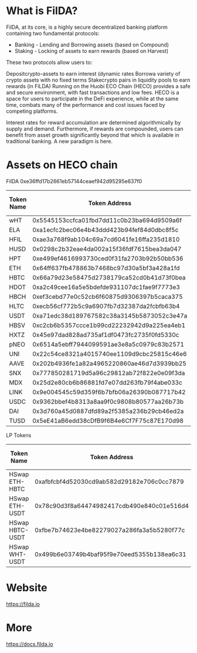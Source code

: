 What is FilDA?
========
FilDA, at its core, is a highly secure decentralized banking platform containing two fundamental protocols:

- Banking - Lending and Borrowing assets (based on Compound)
- Staking - Locking of assets to earn rewards (based on Harvest)

These two protocols allow users to:

Depositcrypto-assets to earn interest (dynamic rates
Borrowa variety of crypto assets with no fixed terms
Stakecrypto pairs in liquidity pools to earn rewards (in FiLDA)
Running on the Huobi ECO Chain (HECO) provides a safe and secure environment, with fast transactions and low fees. HECO is a space for users to participate in the DeFi experience, while at the same time, combats many of the performance and cost issues faced by competing platforms.

Interest rates for reward accumulation are determined algorithmically by supply and demand. Furthermore, if rewards are compounded, users can benefit from asset growth significantly beyond that which is available in traditional banking. A new paradigm is here.

Assets on HECO chain
========
FilDA
0xe36ffd17b2661eb57144ceaef942d95295e637f0

| Token Name | Token Address | FilDA Token Name | fToken Address |
| ---------- | ------------- | -------------- | -------------- |
| wHT | 0x5545153ccfca01fbd7dd11c0b23ba694d9509a6f | fHT | 0x824151251B38056d54A15E56B73c54ba44811aF8 |
| ELA | 0xa1ecfc2bec06e4b43ddd423b94fef84d0dbc8f5c | fELA | 0x0AD0bee939E00C54f57f21FBec0fBa3cDA7DEF58 |
| HFIL | 0xae3a768f9ab104c69a7cd6041fe16ffa235d1810 | fHFIL | 0x043aFB65e93500CE5BCbf5Bbb41FC1fDcE2B7518 |
| HUSD | 0x0298c2b32eae4da002a15f36fdf7615bea3da047 | fHUSD | 0xB16Df14C53C4bcfF220F4314ebCe70183dD804c0 |
| HPT | 0xe499ef4616993730ced0f31fa2703b92b50bb536 | fHPT | 0x749E0198f12559E7606987F8e7bD3AA1DE6d236E |
| ETH | 0x64ff637fb478863b7468bc97d30a5bf3a428a1fd | fETH | 0x033F8C30bb17B47f6f1f46F3A42Cc9771CCbCAAE |
| HBTC | 0x66a79d23e58475d2738179ca52cd0b41d73f0bea | fHBTC | 0xF2a308d3Aea9bD16799A5984E20FDBfEf6c3F595 |
| HDOT | 0xa2c49cee16a5e5bdefde931107dc1fae9f7773e3 | fHDOT | 0xCca471B0d49c0d4835a5172Fd97ddDEA5C979100 |
| HBCH | 0xef3cebd77e0c52cb6f60875d9306397b5caca375 | fHBCH | 0x09e3d97A7CFbB116B416Dae284f119c1eC3Bd5ea |
| HLTC | 0xecb56cf772b5c9a6907fb7d32387da2fcbfb63b4 | fHLTC | 0x4937A83Dc1Fa982e435aeB0dB33C90937d54E424 |
| USDT | 0xa71edc38d189767582c38a3145b5873052c3e47a | fUSDT | 0xAab0C9561D5703e84867670Ac78f6b5b4b40A7c1 |
| HBSV | 0xc2cb6b5357ccce1b99cd22232942d9a225ea4eb1 | fHBSV | 0x74f8d9b701bd4d8ee4ec812af82c71eb67b9ec75 |
| HXTZ | 0x45e97dad828ad735af1df0473fc2735f0fd5330c | fHXTZ | 0xfea846a1284554036ac3191b5dfd786c0f4db611 |
| pNEO | 0x6514a5ebff7944099591ae3e8a5c0979c83b2571 | fPNEO | 0x92701DA6A28Ca70aA5Dfca2B8Ae2b4B8a22a0C11 |
| UNI | 0x22c54ce8321a4015740ee1109d9cbc25815c46e6 | fUNI | 0xAc9E3AE0C188eb583785246Fef37AEF9ea159fb7 |
| AAVE | 0x202b4936fe1a82a4965220860ae46d7d3939bb25 | fAAVE | 0x73Fa2931e060F7d43eE554fd1De7F61115fE1751 |
| SNX | 0x777850281719d5a96c29812ab72f822e0e09f3da | fSNX | 0x88962975FDE8C7805fE0f38b7c91C18f4d55bb40 |
| MDX | 0x25d2e80cb6b86881fd7e07dd263fb79f4abe033c | fMDX | 0x5788C014D41cA706DE03969E283eE7b93827B7B1 |
| LINK | 0x9e004545c59d359f6b7bfb06a26390b087717b42 | fLINK | 0x9E6f8357bae44C01ae69df807208c3f5E435BbeD |
| USDC | 0x9362bbef4b8313a8aa9f0c9808b80577aa26b73b | fUSDC | 0x8C86799D402CD6D5d05FBb271f5f421f277C230d |
| DAI | 0x3d760a45d0887dfd89a2f5385a236b29cb46ed2a | fDAI | 0x3D7a2A68D00F117e9c3cFCfA9c1c1f73cB52baFc |
| TUSD | 0x5eE41aB6edd38cDfB9f6B4e6Cf7F75c87E170d98 | fTUSD | 0xF173F3897753692E7465E0932fe2285707E7E609 |

LP Tokens

| Token Name | Token Address | FilDA Token Name | fToken Address |
| ---------- | ------------- | -------------- | -------------- |
| HSwap ETH-HBTC | 0xafbfcbf4d52030cd9ab582d29182e706c0cc7879 | fETH-HBTCLP | 0xafbfcbf4d52030cd9ab582d29182e706c0cc7879 |
| HSwap ETH-USDT | 0x78c90d3f8a64474982417cdb490e840c01e516d4 | fETH-USDTLP | 0x8177ce98623a6f15939c4adf02ea81852c7f3287 |
| HSwap HBTC-USDT | 0xfbe7b74623e4be82279027a286fa3a5b5280f77c | fHBTC-USDTLP | 0x5c7550baf1e7373bd4965f2cf13da2820cebfe37 |
| HSwap WHT-USDT | 0x499b6e03749b4baf95f9e70eed5355b138ea6c31 | fWHT-USDTLP | 0x0c81dc01d4886acee14d0a0506c26d4b3525b0b1 |

Website
========
https://filda.io

More
========
https://docs.filda.io


